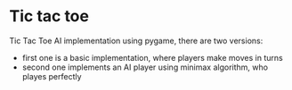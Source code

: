 # Tic tac toe
Tic Tac Toe AI implementation using pygame, there are two versions:
- first one is a basic implementation, where players make moves in turns
- second one implements an AI player using minimax algorithm, who playes perfectly
